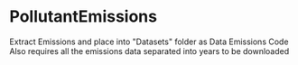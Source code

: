 # PollutantEmissions

Extract Emissions and place into "Datasets" folder as Data Emissions Code
Also requires all the emissions data separated into years to be downloaded

